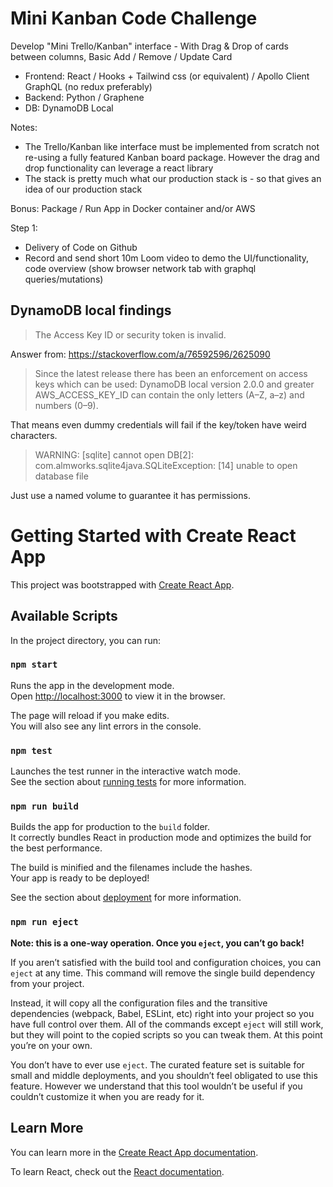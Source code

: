 # Mini Kanban Code Challenge

Develop "Mini Trello/Kanban" interface - With Drag & Drop of cards between columns, Basic Add / Remove / Update Card

- Frontend: React / Hooks + Tailwind css (or equivalent) / Apollo Client GraphQL (no redux preferably)
- Backend: Python / Graphene
- DB: DynamoDB Local

Notes:
- The Trello/Kanban like interface must be implemented from scratch not re-using a fully featured Kanban board package. However the drag and drop functionality can leverage a react library
- The stack is pretty much what our production stack is - so that gives an idea of our production stack

Bonus: Package / Run App in Docker container and/or AWS

Step 1:
- Delivery of Code on Github
- Record and send short 10m Loom video to demo the UI/functionality, code overview (show browser network tab with graphql queries/mutations)


## DynamoDB local findings

> The Access Key ID or security token is invalid.

Answer from: https://stackoverflow.com/a/76592596/2625090

> Since the latest release there has been an enforcement on access keys which can be used:
> DynamoDB local version 2.0.0 and greater AWS_ACCESS_KEY_ID can contain the only letters (A–Z, a–z) and numbers (0–9).

That means even dummy credentials will fail if the key/token have weird characters.

> WARNING: [sqlite] cannot open DB[2]: com.almworks.sqlite4java.SQLiteException: [14] unable to open database file

Just use a named volume to guarantee it has permissions.

# Getting Started with Create React App

This project was bootstrapped with [Create React App](https://github.com/facebook/create-react-app).

## Available Scripts

In the project directory, you can run:

### `npm start`

Runs the app in the development mode.\
Open [http://localhost:3000](http://localhost:3000) to view it in the browser.

The page will reload if you make edits.\
You will also see any lint errors in the console.

### `npm test`

Launches the test runner in the interactive watch mode.\
See the section about [running tests](https://facebook.github.io/create-react-app/docs/running-tests) for more information.

### `npm run build`

Builds the app for production to the `build` folder.\
It correctly bundles React in production mode and optimizes the build for the best performance.

The build is minified and the filenames include the hashes.\
Your app is ready to be deployed!

See the section about [deployment](https://facebook.github.io/create-react-app/docs/deployment) for more information.

### `npm run eject`

**Note: this is a one-way operation. Once you `eject`, you can’t go back!**

If you aren’t satisfied with the build tool and configuration choices, you can `eject` at any time. This command will remove the single build dependency from your project.

Instead, it will copy all the configuration files and the transitive dependencies (webpack, Babel, ESLint, etc) right into your project so you have full control over them. All of the commands except `eject` will still work, but they will point to the copied scripts so you can tweak them. At this point you’re on your own.

You don’t have to ever use `eject`. The curated feature set is suitable for small and middle deployments, and you shouldn’t feel obligated to use this feature. However we understand that this tool wouldn’t be useful if you couldn’t customize it when you are ready for it.

## Learn More

You can learn more in the [Create React App documentation](https://facebook.github.io/create-react-app/docs/getting-started).

To learn React, check out the [React documentation](https://reactjs.org/).
